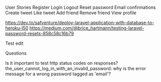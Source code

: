 User Stories
 Register
 Login
 Logout
 Reset password
 Email confirmations
Create tweet
Like tweet
Add friend
Remove friend
View profile

https://dev.to/safventure/deploy-laravel-application-with-database-to-heroku-l50
https://medium.com/@brice_hartmann/testing-laravel-password-resets-858c58c16b79

Test edit

Questions

Is it important to test http status codes on responses?
the_user_cannot_log_in_with_an_invalid_password:
    why is the error message for a wrong password tagged as 'email'?

